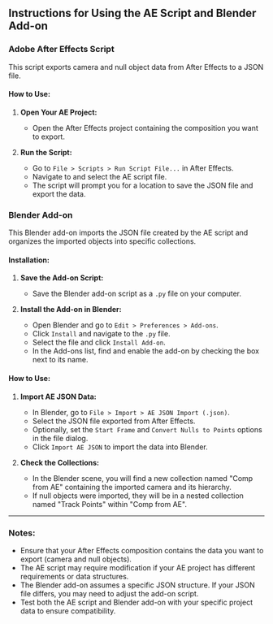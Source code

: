 ## Instructions for Using the AE Script and Blender Add-on

### Adobe After Effects Script

This script exports camera and null object data from After Effects to a JSON file.

#### How to Use:

1. **Open Your AE Project:**
   - Open the After Effects project containing the composition you want to export.

2. **Run the Script:**
   - Go to `File > Scripts > Run Script File...` in After Effects.
   - Navigate to and select the AE script file.
   - The script will prompt you for a location to save the JSON file and export the data.

### Blender Add-on

This Blender add-on imports the JSON file created by the AE script and organizes the imported objects into specific collections.

#### Installation:

1. **Save the Add-on Script:**
   - Save the Blender add-on script as a `.py` file on your computer.

2. **Install the Add-on in Blender:**
   - Open Blender and go to `Edit > Preferences > Add-ons`.
   - Click `Install` and navigate to the `.py` file.
   - Select the file and click `Install Add-on`.
   - In the Add-ons list, find and enable the add-on by checking the box next to its name.

#### How to Use:

1. **Import AE JSON Data:**
   - In Blender, go to `File > Import > AE JSON Import (.json)`.
   - Select the JSON file exported from After Effects.
   - Optionally, set the `Start Frame` and `Convert Nulls to Points` options in the file dialog.
   - Click `Import AE JSON` to import the data into Blender.

2. **Check the Collections:**
   - In the Blender scene, you will find a new collection named "Comp from AE" containing the imported camera and its hierarchy.
   - If null objects were imported, they will be in a nested collection named "Track Points" within "Comp from AE".

---

### Notes:

- Ensure that your After Effects composition contains the data you want to export (camera and null objects).
- The AE script may require modification if your AE project has different requirements or data structures.
- The Blender add-on assumes a specific JSON structure. If your JSON file differs, you may need to adjust the add-on script.
- Test both the AE script and Blender add-on with your specific project data to ensure compatibility.
